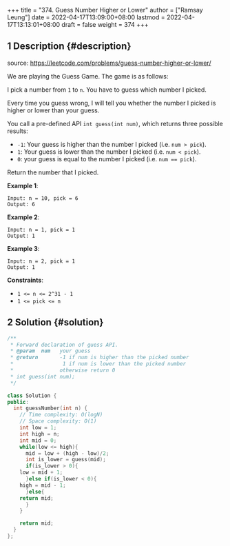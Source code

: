 +++
title = "374. Guess Number Higher or Lower"
author = ["Ramsay Leung"]
date = 2022-04-17T13:09:00+08:00
lastmod = 2022-04-17T13:13:01+08:00
draft = false
weight = 374
+++

## <span class="section-num">1</span> Description {#description}

source: <https://leetcode.com/problems/guess-number-higher-or-lower/>

We are playing the Guess Game. The game is as follows:

I pick a number from `1` to `n`. You have to guess which number I picked.

Every time you guess wrong, I will tell you whether the number I picked is higher or lower than your guess.

You call a pre-defined API `int guess(int num)`, which returns three possible results:

-   `-1`: Your guess is higher than the number I picked (i.e. `num > pick`).
-   `1`: Your guess is lower than the number I picked (i.e. `num < pick`).
-   `0`: your guess is equal to the number I picked (i.e. `num == pick`).

Return the number that I picked.

**Example 1**:

```text
Input: n = 10, pick = 6
Output: 6
```

**Example 2**:

```text
Input: n = 1, pick = 1
Output: 1
```

**Example 3**:

```text
Input: n = 2, pick = 1
Output: 1
```

**Constraints**:

-   `1 <= n <= 2^31 - 1`
-   `1 <= pick <= n`


## <span class="section-num">2</span> Solution {#solution}

```C++
/**
 * Forward declaration of guess API.
 * @param  num   your guess
 * @return 	     -1 if num is higher than the picked number
 *			      1 if num is lower than the picked number
 *               otherwise return 0
 * int guess(int num);
 */

class Solution {
public:
  int guessNumber(int n) {
    // Time complexity: O(logN)
    // Space complexity: O(1)
    int low = 1;
    int high = n;
    int mid = 0;
    while(low <= high){
      mid = low + (high - low)/2;
      int is_lower = guess(mid);
      if(is_lower > 0){
	low = mid + 1;
      }else if(is_lower < 0){
	high = mid - 1;
      }else{
	return mid;
      }
    }

    return mid;
  }
};
```
